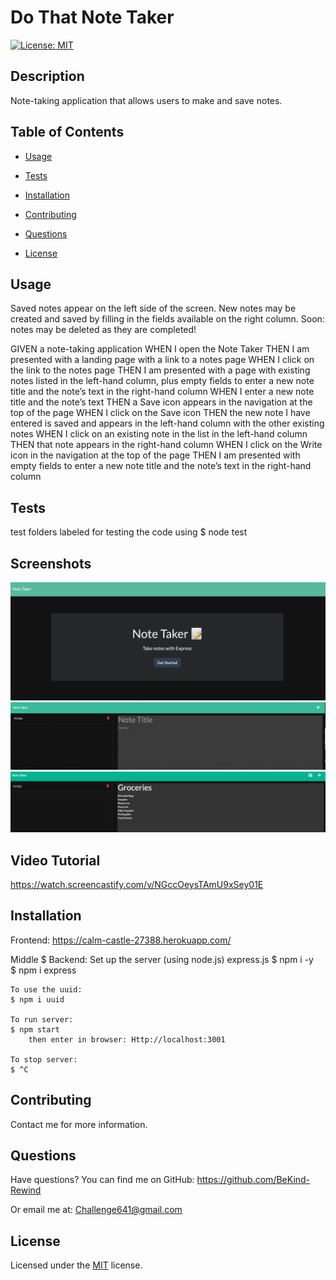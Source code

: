 # Do That Note Taker

[![License: MIT](https://img.shields.io/badge/License-MIT-yellow.svg)](https://choosealicense.com/licenses/mit/)

## Description
Note-taking application that allows users to make and save notes.

## Table of Contents
  - [Usage](#usage)
  - [Tests](#tests)
  - [Installation](#installation)
  - [Contributing](#contributing)
  - [Questions](#questions)

  - [License](#license)
      


## Usage
Saved notes appear on the left side of the screen. New notes may be created and saved by filling in the fields available on the right column. Soon: notes may be deleted as they are completed!

GIVEN a note-taking application
WHEN I open the Note Taker
THEN I am presented with a landing page with a link to a notes page
WHEN I click on the link to the notes page
THEN I am presented with a page with existing notes listed in the left-hand column, plus empty fields to enter a new note title and the note’s text in the right-hand column
WHEN I enter a new note title and the note’s text
THEN a Save icon appears in the navigation at the top of the page
WHEN I click on the Save icon
THEN the new note I have entered is saved and appears in the left-hand column with the other existing notes
WHEN I click on an existing note in the list in the left-hand column
THEN that note appears in the right-hand column
WHEN I click on the Write icon in the navigation at the top of the page
THEN I am presented with empty fields to enter a new note title and the note’s text in the right-hand column



## Tests
test folders labeled for testing the code using $ node test 

## Screenshots
![Do That Note Taker index page](./images/screenshot1.png)
![Notes page: saved notes are listed on left, entry fields on right for new notes.](./images/screenshot2.png)
![Example of new note entry displays a "save" icon in upper right.](./images/screenshot3.png)

## Video Tutorial
https://watch.screencastify.com/v/NGccOeysTAmU9xSey01E

## Installation
Frontend:
https://calm-castle-27388.herokuapp.com/ 

Middle $ Backend:
Set up the server (using node.js) express.js 
    $ npm i -y  
    $ npm i express 
    
    To use the uuid: 
    $ npm i uuid 

    To run server:
    $ npm start
        then enter in browser: Http://localhost:3001

    To stop server:
    $ ^C

## Contributing
Contact me for more information.


## Questions

Have questions?
You can find me on GitHub:
https://github.com/BeKind-Rewind

Or email me at:
Challenge641@gmail.com


## License

Licensed under the [MIT](https://choosealicense.com/licenses/mit/) license.
    